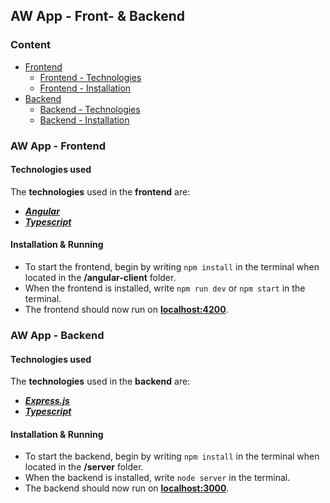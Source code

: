 ## AW App - Front- & Backend

### Content
- [Frontend](#aw-app---frontend)
  - [Frontend - Technologies](#technologies-used)
  - [Frontend - Installation](#installation--running)
- [Backend](#aw-app---backend)
  - [Backend - Technologies](#technologies-used-1)
  - [Backend - Installation](#installation--running-1)

### AW App - Frontend

#### Technologies used

The **technologies** used in the **frontend** are:
- [***Angular***](https://angular.io/)
- [***Typescript***](https://www.typescriptlang.org/)

#### Installation & Running

- To start the frontend, begin by writing `npm install` in the terminal when located in the **/angular-client** folder.
- When the frontend is installed, write `npm run dev` or `npm start` in the terminal.
- The frontend should now run on [**localhost:4200**](http://localhost:4200).

### AW App - Backend

#### Technologies used

The **technologies** used in the **backend** are:
- [***Express.js***](https://expressjs.com/)
- [***Typescript***](https://www.typescriptlang.org/)

#### Installation & Running

- To start the backend, begin by writing `npm install` in the terminal when located in the **/server** folder.
- When the backend is installed, write `node server` in the terminal.
- The backend should now run on [**localhost:3000**](http://localhost:3000).
